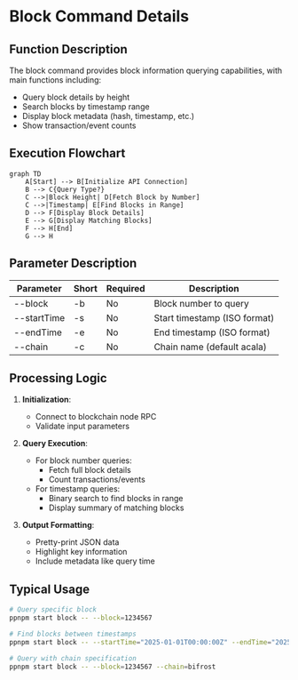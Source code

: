 # Block Command Details

## Function Description
The block command provides block information querying capabilities, with main functions including:
- Query block details by height
- Search blocks by timestamp range
- Display block metadata (hash, timestamp, etc.)
- Show transaction/event counts

## Execution Flowchart
```mermaid
graph TD
    A[Start] --> B[Initialize API Connection]
    B --> C{Query Type?}
    C -->|Block Height| D[Fetch Block by Number]
    C -->|Timestamp| E[Find Blocks in Range]
    D --> F[Display Block Details]
    E --> G[Display Matching Blocks]
    F --> H[End]
    G --> H
```

## Parameter Description
| Parameter | Short | Required | Description |
|-----------|-------|----------|-------------|
| --block | -b | No | Block number to query |
| --startTime | -s | No | Start timestamp (ISO format) |
| --endTime | -e | No | End timestamp (ISO format) |
| --chain | -c | No | Chain name (default acala) |

## Processing Logic
1. **Initialization**:
   - Connect to blockchain node RPC
   - Validate input parameters

2. **Query Execution**:
   - For block number queries:
     - Fetch full block details
     - Count transactions/events
   - For timestamp queries:
     - Binary search to find blocks in range
     - Display summary of matching blocks

3. **Output Formatting**:
   - Pretty-print JSON data
   - Highlight key information
   - Include metadata like query time

## Typical Usage
```bash
# Query specific block
ppnpm start block -- --block=1234567

# Find blocks between timestamps
ppnpm start block -- --startTime="2025-01-01T00:00:00Z" --endTime="2025-01-02T00:00:00Z"

# Query with chain specification
ppnpm start block -- --block=1234567 --chain=bifrost
